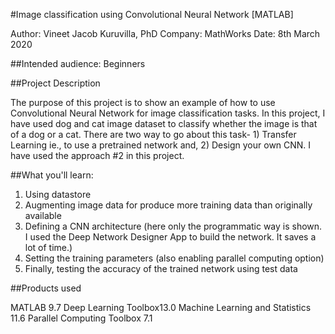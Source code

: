 #Image classification using Convolutional Neural Network [MATLAB]

Author: Vineet Jacob Kuruvilla, PhD
Company: MathWorks
Date: 8th March 2020

##Intended audience: 
Beginners

##Project Description

The purpose of this project is to show an example of how to use Convolutional Neural Network for image classification tasks. In this project, I have used dog and cat image dataset to classify whether the image is that of a dog or a cat. There are two way to go about this task- 1) Transfer Learning ie., to use a pretrained network and, 2) Design your own CNN. I have used the approach #2 in this project.

##What you'll learn:

1. Using datastore
2. Augmenting image data for produce more training data than originally available
3. Defining a CNN architecture (here only the programmatic way is shown. I used the Deep Network Designer App to build the network. It saves a lot of time.)
4. Setting the training parameters (also enabling parallel computing option)
5. Finally, testing the accuracy of the trained network using test data

##Products used

MATLAB 9.7
Deep Learning Toolbox13.0
Machine Learning and Statistics 11.6
Parallel Computing Toolbox 7.1
